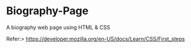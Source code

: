# Biography-Page
A biography web page using HTML & CSS 
 
  Refer:> https://developer.mozilla.org/en-US/docs/Learn/CSS/First_steps
